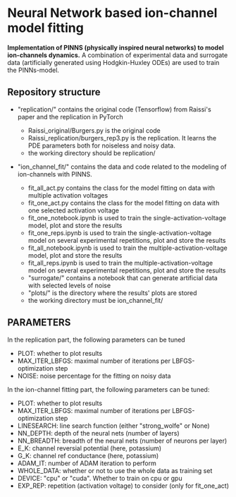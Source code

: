 
# Neural Network based ion-channel model fitting
**Implementation of PINNS (physically inspired neural networks) to model ion-channels dynamics.** A combination of experimental data and surrogate data (artificially generated using Hodgkin-Huxley ODEs) are used to train the PINNs-model.  

## Repository structure

* "replication/" contains the original code (Tensorflow) from Raissi's paper and the replication in PyTorch  
    * Raissi_original/Burgers.py is the original code
    * Raissi_replication/burgers_rep3.py is the replication. It learns the PDE parameters both for noiseless and noisy data.
    * the working directory should be replication/

* "ion_channel_fit/" contains the data and code related to the modeling of ion-channels with PINNS. 
   * fit_all_act.py contains the class for the model fitting on data with multiple activation voltages
   * fit_one_act.py contains the class for the model fitting on data with one selected activation voltage
   * fit_one_notebook.ipynb is used to train the single-activation-voltage model, plot and store the results
   * fit_one_reps.ipynb is used to train the single-activation-voltage model on several experimental repetitions, plot and store the results
   * fit_all_notebook.ipynb is used to train the multiple-activation-voltage model, plot and store the results
   * fit_all_reps.ipynb is used to train the multiple-activation-voltage model on several experimental repetitions, plot and store the results
   * "surrogate/" contains a notebook that can generate artificial data with selected levels of noise
   * "plots/" is the directory where the results' plots are stored
   * the working directory must be ion_channel_fit/
   
## PARAMETERS

In the replication part, the following parameters can be tuned
* PLOT: whether to plot results
* MAX_ITER_LBFGS: maximal number of iterations per LBFGS-optimization step
* NOISE: noise percentage for the fitting on noisy data

In the ion-channel fitting part, the following parameters can be tuned:
* PLOT: whether to plot results
* MAX_ITER_LBFGS: maximal number of iterations per LBFGS-optimization step
* LINESEARCH:  line search function (either "strong_wolfe" or None)
* NN_DEPTH:  depth of the neural nets (number of layers)
* NN_BREADTH:  breadth of the neural nets (number of neurons per layer)
* E_K: channel reversial potential (here, potassium)
* G_K: channel ref conductance (here, potassium)
* ADAM_IT: number of ADAM iteration to perform
* WHOLE_DATA: whether or not to use the whole data as training set
* DEVICE: "cpu" or "cuda". Whether to train on cpu or gpu
* EXP_REP: repetition (activation voltage) to consider (only for fit_one_act)


